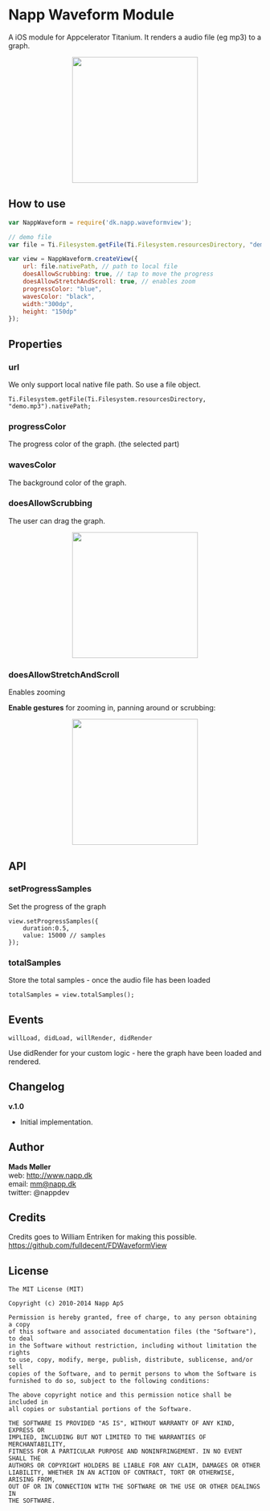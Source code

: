 # Napp Waveform Module

A iOS module for Appcelerator Titanium. It renders a audio file (eg mp3) to a graph.

<p align="center">
  <img src="https://i.imgur.com/fRrHiRP.png" width=250 />
</p>




## How to use

```javascript
var NappWaveform = require('dk.napp.waveformview');

// demo file
var file = Ti.Filesystem.getFile(Ti.Filesystem.resourcesDirectory, "demo.mp3");

var view = NappWaveform.createView({
	url: file.nativePath, // path to local file
	doesAllowScrubbing: true, // tap to move the progress
	doesAllowStretchAndScroll: true, // enables zoom
	progressColor: "blue",
	wavesColor: "black",
	width:"300dp",
	height: "150dp"
});
```

## Properties

### url

We only support local native file path. So use a file object. 

	Ti.Filesystem.getFile(Ti.Filesystem.resourcesDirectory, "demo.mp3").nativePath;

### progressColor

The progress color of the graph. (the selected part)

### wavesColor

The background color of the graph. 

### doesAllowScrubbing

The user can drag the graph.

<p align="center">
  <img src="https://i.imgur.com/EgxXaCY.gif" width=250 loop=infinite />
</p>

### doesAllowStretchAndScroll

Enables zooming

**Enable gestures** for zooming in, panning around or scrubbing:

<p align="center">
  <img src="https://i.imgur.com/8oR7cpq.gif" width=250 loop=infinite />
</p>


## API

### setProgressSamples

Set the progress of the graph

	view.setProgressSamples({
		duration:0.5,
		value: 15000 // samples
	});


### totalSamples
Store the total samples - once the audio file has been loaded

	totalSamples = view.totalSamples();

## Events

	willLoad, didLoad, willRender, didRender

Use didRender for your custom logic - here the graph have been loaded and rendered. 

## Changelog
 

**v.1.0**  

* Initial implementation. 


## Author

**Mads Møller**  
web: http://www.napp.dk  
email: mm@napp.dk  
twitter: @nappdev  


## Credits

Credits goes to William Entriken for making this possible.  https://github.com/fulldecent/FDWaveformView

## License
	
	The MIT License (MIT)
	
    Copyright (c) 2010-2014 Napp ApS

    Permission is hereby granted, free of charge, to any person obtaining a copy
    of this software and associated documentation files (the "Software"), to deal
    in the Software without restriction, including without limitation the rights
    to use, copy, modify, merge, publish, distribute, sublicense, and/or sell
    copies of the Software, and to permit persons to whom the Software is
    furnished to do so, subject to the following conditions:

    The above copyright notice and this permission notice shall be included in
    all copies or substantial portions of the Software.

    THE SOFTWARE IS PROVIDED "AS IS", WITHOUT WARRANTY OF ANY KIND, EXPRESS OR
    IMPLIED, INCLUDING BUT NOT LIMITED TO THE WARRANTIES OF MERCHANTABILITY,
    FITNESS FOR A PARTICULAR PURPOSE AND NONINFRINGEMENT. IN NO EVENT SHALL THE
    AUTHORS OR COPYRIGHT HOLDERS BE LIABLE FOR ANY CLAIM, DAMAGES OR OTHER
    LIABILITY, WHETHER IN AN ACTION OF CONTRACT, TORT OR OTHERWISE, ARISING FROM,
    OUT OF OR IN CONNECTION WITH THE SOFTWARE OR THE USE OR OTHER DEALINGS IN
    THE SOFTWARE.
